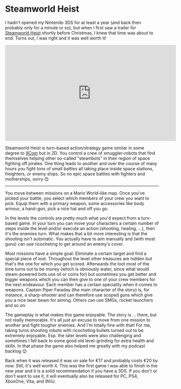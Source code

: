 # Steamworld Heist

I hadn't opened my Nintendo 3DS for at least a year (and back then probably only
for a minute or so), but when I first saw a trailer for [Steamworld Heist][swh]
shortly before Christmas, I knew that time was about to end. Turns out, I was
right and it was well worth it!

<iframe width="560" height="315" src="https://www.youtube.com/embed/WJXVHEjzzXg" frameborder="0" allowfullscreen></iframe>

Steamworld Heist is turn-based action/strategy game similar in some degree to
[XCom][xceu] but in 2D. You control a crew of smuggler-robots that find
themselves helping other so-called "steambots" in their region of space fighting
off pirates. One thing leads to another and over the course of many hours you
fight tons of small battles all taking place inside space stations, freighters,
or enemy ships. So no epic space battles with fighters and motherships, sorry 😊

---------------

You move between missions on a Mario World-like map. Once you've picked your
battle, you select which members of your crew you want to pick. Equip them with
a primary weapon, some accessories like body armour, a hand-gun, pick a nice hat
and off you go.

In the levels the controls are pretty much what you'd expect from a turn-based
game. In your turn you can move your characters a certain number of steps inside
the level and/or execute an action (shooting, healing, ...), then it's the
enemies turn. What makes that a bit more interesting is that the shooting isn't
automatic. You actually have to aim manually and (with most guns) can use
ricocheting to get around an enemy's cover.

Most missions have a simple goal: Eliminate a certain target and find a special
piece of loot. Throughout the level other treasures are hidden but that's the
one for which you get scored. Afterwards the loot most of the time turns out to
be money (which is obviously water, since what would steam-powered bots use oil
or coins for) but sometimes you get better and bigger weapons which you can then
give to one of your crew members for the next endeavour. Each member has a
certain speciality when it comes to weapons. Captain Piper Faraday (the main
character of the story) is, for instance, a sharp-shooter and can therefore use
scoped guns which give you a nice laser beam for aiming. Others can use SMGs,
rocket launchers and so on.

The gameplay is what makes this game enjoyable. The story is ... there, but not
really memorable. It's all just an excuse to move from one mission to another
and fight tougher enemies. And I'm totally fine with that! For me, taking turns
shooting robots with ricocheting bullets turned out to be extremely
enjoyable. Esp. the later levels were also challenging and sometimes I fell back
to some good old level-grinding for extra health and skills. In that phase the
game also helped me greatly with my podcast backlog 😉

Back when it was released it was on sale for €17 and probably costs €20 by
now. Still, it's well worth it. This was the first game I was able to finish in
the new year and it is a solid recommendation if you have a 3DS. If you don't or
don't want to use it, it will eventually also be released for PC, PS4, XboxOne,
Vita, and WiiU.


[swh]: http://imageform.se/game/steamworld-heist/
[xceu]: http://www.giantbomb.com/xcom-enemy-unknown/3030-37152/
